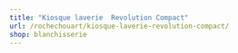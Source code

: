```yaml
---
title: "Kiosque laverie  Revolution Compact"
url: /rochechouart/kiosque-laverie-revolution-compact/
shop: blanchisserie
---
```


